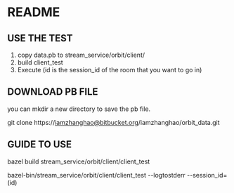 # README

## USE THE TEST
1. copy data.pb to stream_service/orbit/client/
2. build client_test
3. Execute (id is the session_id of the room that you want to go in)

## DOWNLOAD PB FILE
you can mkdir a new directory to save the pb file.

git clone https://iamzhanghao@bitbucket.org/iamzhanghao/orbit_data.git

## GUIDE TO USE
bazel build stream_service/orbit/client/client_test

bazel-bin/stream_service/orbit/client/client_test --logtostderr --session_id=(id)


